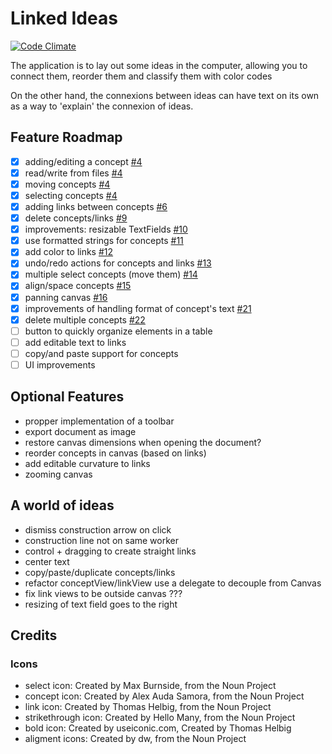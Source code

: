 # Linked Ideas

[![Code Climate](https://codeclimate.com/github/fespinoza/linked-ideas-osx/badges/gpa.svg)](https://codeclimate.com/github/fespinoza/linked-ideas-osx)

The application is to lay out some ideas in the computer, allowing you to
connect them, reorder them and classify them with color codes

On the other hand, the connexions between ideas can have text on its own as a
way to 'explain' the connexion of ideas.

## Feature Roadmap

- [x] adding/editing a concept [#4][4]
- [x] read/write from files [#4][4]
- [x] moving concepts [#4][4]
- [x] selecting concepts [#4][4]
- [x] adding links between concepts [#6][6]
- [x] delete concepts/links [#9][9]
- [x] improvements: resizable TextFields [#10][10]
- [x] use formatted strings for concepts [#11][11]
- [x] add color to links [#12][12]
- [x] undo/redo actions for concepts and links [#13][13]
- [x] multiple select concepts (move them) [#14][14]
- [x] align/space concepts [#15][15]
- [x] panning canvas [#16][16]
- [x] improvements of handling format of concept's text [#21][21]
- [x] delete multiple concepts [#22][22]
- [ ] button to quickly organize elements in a table
- [ ] add editable text to links
- [ ] copy/and paste support for concepts
- [ ] UI improvements

## Optional Features

- propper implementation of a toolbar
- export document as image
- restore canvas dimensions when opening the document?
- reorder concepts in canvas (based on links)
- add editable curvature to links
- zooming canvas

## A world of ideas

- dismiss construction arrow on click
- construction line not on same worker
- control + dragging to create straight links
- center text
- copy/paste/duplicate concepts/links
- refactor conceptView/linkView use a delegate to decouple from Canvas
- fix link views to be outside canvas ???
- resizing of text field goes to the right

## Credits

### Icons

- select icon: Created by Max Burnside, from the Noun Project
- concept icon: Created by Alex Auda Samora, from the Noun Project
- link icon: Created by Thomas Helbig, from the Noun Project
- strikethrough icon: Created by Hello Many, from the Noun Project
- bold icon: Created by useiconic.com, Created by Thomas Helbig
- aligment icons: Created by dw, from the Noun Project

[4]: https://github.com/fespinoza/linked-ideas-osx/pull/4
[6]: https://github.com/fespinoza/linked-ideas-osx/pull/6
[9]: https://github.com/fespinoza/linked-ideas-osx/pull/9
[10]: https://github.com/fespinoza/linked-ideas-osx/pull/10
[11]: https://github.com/fespinoza/linked-ideas-osx/pull/11
[12]: https://github.com/fespinoza/linked-ideas-osx/pull/12
[13]: https://github.com/fespinoza/linked-ideas-osx/pull/13
[14]: https://github.com/fespinoza/linked-ideas-osx/pull/14
[15]: https://github.com/fespinoza/linked-ideas-osx/pull/15
[16]: https://github.com/fespinoza/linked-ideas-osx/pull/16
[21]: https://github.com/fespinoza/linked-ideas-osx/pull/21
[22]: https://github.com/fespinoza/linked-ideas-osx/pull/22
